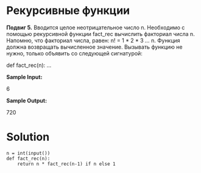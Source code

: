 # Рекурсивные функции

**Подвиг 5.** Вводится целое неотрицательное число n. Необходимо с помощью рекурсивной функции fact_rec вычислить факториал числа n. Напомню, что факториал числа, равен: n! = 1 * 2 * 3 *...* n. Функция должна возвращать вычисленное значение.
Вызывать функцию не нужно, только объявить со следующей сигнатурой:

def fact_rec(n): ...

**Sample Input:**

6

**Sample Output:**

720

# Solution

```
n = int(input())
def fact_rec(n):
    return n * fact_rec(n-1) if n else 1
```
